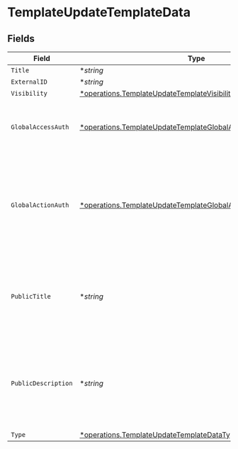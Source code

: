 # TemplateUpdateTemplateData


## Fields

| Field                                                                                                                                         | Type                                                                                                                                          | Required                                                                                                                                      | Description                                                                                                                                   |
| --------------------------------------------------------------------------------------------------------------------------------------------- | --------------------------------------------------------------------------------------------------------------------------------------------- | --------------------------------------------------------------------------------------------------------------------------------------------- | --------------------------------------------------------------------------------------------------------------------------------------------- |
| `Title`                                                                                                                                       | **string*                                                                                                                                     | :heavy_minus_sign:                                                                                                                            | N/A                                                                                                                                           |
| `ExternalID`                                                                                                                                  | **string*                                                                                                                                     | :heavy_minus_sign:                                                                                                                            | N/A                                                                                                                                           |
| `Visibility`                                                                                                                                  | [*operations.TemplateUpdateTemplateVisibilityRequestBody](../../models/operations/templateupdatetemplatevisibilityrequestbody.md)             | :heavy_minus_sign:                                                                                                                            | N/A                                                                                                                                           |
| `GlobalAccessAuth`                                                                                                                            | [*operations.TemplateUpdateTemplateGlobalAccessAuthRequestBody](../../models/operations/templateupdatetemplateglobalaccessauthrequestbody.md) | :heavy_minus_sign:                                                                                                                            | The type of authentication required for the recipient to access the document.                                                                 |
| `GlobalActionAuth`                                                                                                                            | [*operations.TemplateUpdateTemplateGlobalActionAuthRequestBody](../../models/operations/templateupdatetemplateglobalactionauthrequestbody.md) | :heavy_minus_sign:                                                                                                                            | The type of authentication required for the recipient to sign the document. This field is restricted to Enterprise plan users only.           |
| `PublicTitle`                                                                                                                                 | **string*                                                                                                                                     | :heavy_minus_sign:                                                                                                                            | The title of the template that will be displayed to the public. Only applicable for public templates.                                         |
| `PublicDescription`                                                                                                                           | **string*                                                                                                                                     | :heavy_minus_sign:                                                                                                                            | The description of the template that will be displayed to the public. Only applicable for public templates.                                   |
| `Type`                                                                                                                                        | [*operations.TemplateUpdateTemplateDataType](../../models/operations/templateupdatetemplatedatatype.md)                                       | :heavy_minus_sign:                                                                                                                            | N/A                                                                                                                                           |